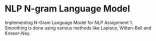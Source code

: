 # NLP N-gram Language Model  

Implementing N-Gram Language Model for NLP Assignment 1.  
Smoothing is done using various methods like Laplace, Witten-Bell and Kneser-Ney.  
